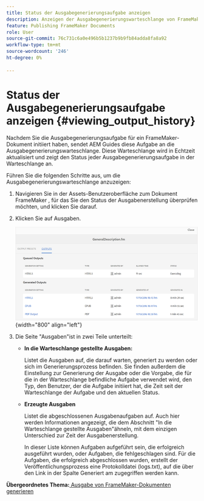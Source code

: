 ```yaml
---
title: Status der Ausgabegenerierungsaufgabe anzeigen
description: Anzeigen der Ausgabegenerierungswarteschlange von FrameMaker-Dokumenten. Erfahren Sie, wie Sie den Status einer Ausgabegenerierungsaufgabe anzeigen können.
feature: Publishing FrameMaker Documents
role: User
source-git-commit: 76c731c6a0e496b5b1237b9b9fb84adda8fa8a92
workflow-type: tm+mt
source-wordcount: '246'
ht-degree: 0%

---
```


# Status der Ausgabegenerierungsaufgabe anzeigen {#viewing_output_history}

Nachdem Sie die Ausgabegenerierungsaufgabe für ein FrameMaker-Dokument initiiert haben, sendet AEM Guides diese Aufgabe an die Ausgabegenerierungswarteschlange. Diese Warteschlange wird in Echtzeit aktualisiert und zeigt den Status jeder Ausgabegenerierungsaufgabe in der Warteschlange an.

Führen Sie die folgenden Schritte aus, um die Ausgabegenerierungswarteschlange anzuzeigen:

1. Navigieren Sie in der Assets-Benutzeroberfläche zum Dokument FrameMaker , für das Sie den Status der Ausgabenerstellung überprüfen möchten, und klicken Sie darauf.

1. Klicken Sie auf Ausgaben.

   ![](images/output-queued-fm.png){width="800" align="left"}

1. Die Seite &quot;Ausgaben&quot;ist in zwei Teile unterteilt:

   - **In die Warteschlange gestellte Ausgaben:**

     Listet die Ausgaben auf, die darauf warten, generiert zu werden oder sich im Generierungsprozess befinden. Sie finden außerdem die Einstellung zur Generierung der Ausgabe oder die Vorgabe, die für die in der Warteschlange befindliche Aufgabe verwendet wird, den Typ, den Benutzer, der die Aufgabe initiiert hat, die Zeit seit der Warteschlange der Aufgabe und den aktuellen Status.

   - **Erzeugte Ausgaben**

     Listet die abgeschlossenen Ausgabenaufgaben auf. Auch hier werden Informationen angezeigt, die dem Abschnitt &quot;In die Warteschlange gestellte Ausgaben&quot;ähneln, mit dem einzigen Unterschied zur Zeit der Ausgabenerstellung.

     In dieser Liste können Aufgaben aufgeführt sein, die erfolgreich ausgeführt wurden, oder Aufgaben, die fehlgeschlagen sind. Für die Aufgaben, die erfolgreich abgeschlossen wurden, erstellt der Veröffentlichungsprozess eine Protokolldatei \(logs.txt\), auf die über den Link in der Spalte Generiert am zugegriffen werden kann.


**Übergeordnetes Thema:**[ Ausgabe von FrameMaker-Dokumenten generieren](fm-output-generatation.md)
